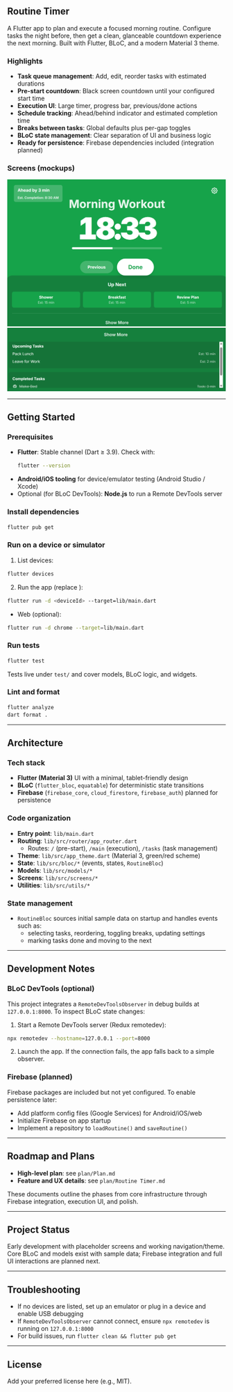 ## Routine Timer

A Flutter app to plan and execute a focused morning routine. Configure tasks the night before, then get a clean, glanceable countdown experience the next morning. Built with Flutter, BLoC, and a modern Material 3 theme.

### Highlights
- **Task queue management**: Add, edit, reorder tasks with estimated durations
- **Pre-start countdown**: Black screen countdown until your configured start time
- **Execution UI**: Large timer, progress bar, previous/done actions
- **Schedule tracking**: Ahead/behind indicator and estimated completion time
- **Breaks between tasks**: Global defaults plus per-gap toggles
- **BLoC state management**: Clear separation of UI and business logic
- **Ready for persistence**: Firebase dependencies included (integration planned)

### Screens (mockups)
![Task Management](plan/Mockup1.png)
![Main Execution](plan/Mockup2.png)

---

## Getting Started

### Prerequisites
- **Flutter**: Stable channel (Dart ≥ 3.9). Check with:
  ```bash
  flutter --version
  ```
- **Android/iOS tooling** for device/emulator testing (Android Studio / Xcode)
- Optional (for BLoC DevTools): **Node.js** to run a Remote DevTools server

### Install dependencies
```bash
flutter pub get
```

### Run on a device or simulator
1) List devices:
```bash
flutter devices
```
2) Run the app (replace <deviceId>):
```bash
flutter run -d <deviceId> --target=lib/main.dart
```
- Web (optional):
```bash
flutter run -d chrome --target=lib/main.dart
```

### Run tests
```bash
flutter test
```
Tests live under `test/` and cover models, BLoC logic, and widgets.

### Lint and format
```bash
flutter analyze
dart format .
```

---

## Architecture

### Tech stack
- **Flutter (Material 3)** UI with a minimal, tablet-friendly design
- **BLoC** (`flutter_bloc`, `equatable`) for deterministic state transitions
- **Firebase** (`firebase_core`, `cloud_firestore`, `firebase_auth`) planned for persistence

### Code organization
- **Entry point**: `lib/main.dart`
- **Routing**: `lib/src/router/app_router.dart`
  - Routes: `/` (pre-start), `/main` (execution), `/tasks` (task management)
- **Theme**: `lib/src/app_theme.dart` (Material 3, green/red scheme)
- **State**: `lib/src/bloc/*` (events, states, `RoutineBloc`)
- **Models**: `lib/src/models/*`
- **Screens**: `lib/src/screens/*`
- **Utilities**: `lib/src/utils/*`

### State management
- `RoutineBloc` sources initial sample data on startup and handles events such as:
  - selecting tasks, reordering, toggling breaks, updating settings
  - marking tasks done and moving to the next

---

## Development Notes

### BLoC DevTools (optional)
This project integrates a `RemoteDevToolsObserver` in debug builds at `127.0.0.1:8000`. To inspect BLoC state changes:

1) Start a Remote DevTools server (Redux remotedev):
```bash
npx remotedev --hostname=127.0.0.1 --port=8000
```
2) Launch the app. If the connection fails, the app falls back to a simple observer.

### Firebase (planned)
Firebase packages are included but not yet configured. To enable persistence later:
- Add platform config files (Google Services) for Android/iOS/web
- Initialize Firebase on app startup
- Implement a repository to `loadRoutine()` and `saveRoutine()`

---

## Roadmap and Plans
- **High-level plan**: see `plan/Plan.md`
- **Feature and UX details**: see `plan/Routine Timer.md`

These documents outline the phases from core infrastructure through Firebase integration, execution UI, and polish.

---

## Project Status
Early development with placeholder screens and working navigation/theme. Core BLoC and models exist with sample data; Firebase integration and full UI interactions are planned next.

---

## Troubleshooting
- If no devices are listed, set up an emulator or plug in a device and enable USB debugging
- If `RemoteDevToolsObserver` cannot connect, ensure `npx remotedev` is running on `127.0.0.1:8000`
- For build issues, run `flutter clean && flutter pub get`

---

## License
Add your preferred license here (e.g., MIT).
